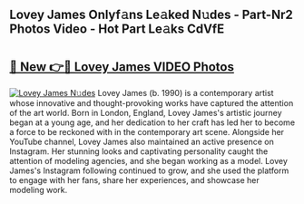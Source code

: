## Lovey James Onlyf𝚊ns Le𝚊ked N𝚞des - Part-Nr2 Photos Video - Hot Part Le𝚊ks CdVfE

# <h2><a href="http://ab53527.deff.icu/?id=Lovey+James">🔗 New 👉🔴 Lovey James VIDEO Photos</a></h2>

[![Lovey James N𝚞des](https://i.imgur.com/rIISA9y.gif)](http://ab53527.deff.icu/?id=Lovey+James)
Lovey James (b. 1990) is a contemporary artist whose innovative and thought-provoking works have captured the attention of the art world. Born in London, England, Lovey James's artistic journey began at a young age, and her dedication to her craft has led her to become a force to be reckoned with in the contemporary art scene. Alongside her YouTube channel, Lovey James also maintained an active presence on Instagram. Her stunning looks and captivating personality caught the attention of modeling agencies, and she began working as a model. Lovey James's Instagram following continued to grow, and she used the platform to engage with her fans, share her experiences, and showcase her modeling work.
